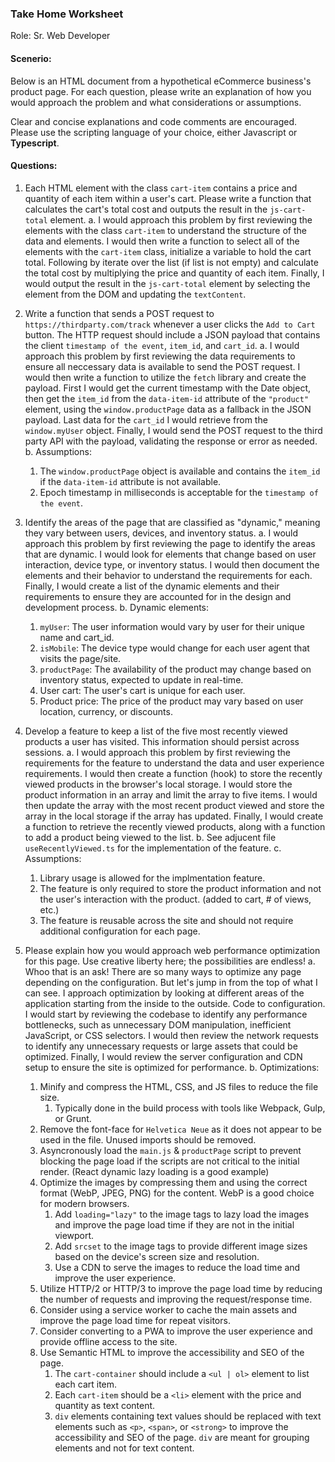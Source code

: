 ### Take Home Worksheet

Role: Sr. Web Developer

#### Scenerio:
Below is an HTML document from a hypothetical eCommerce business&#39;s product
page. For each question, please write an explanation of how you would approach
the problem and what considerations or assumptions.

Clear and concise explanations and code comments are encouraged. Please use
the scripting language of your choice, either Javascript or **Typescript**.

#### Questions:
1. Each HTML element with the class `cart-item` contains a price and quantity of each item within a user's cart. Please write a function that calculates the cart's total cost and outputs the result in the `js-cart-total` element.
   a. I would approach this problem by first reviewing the elements with the class `cart-item` to understand the structure of the data and elements. I would then write a function to select all of the elements with the `cart-item` class, initialize a variable to hold the cart total. Following by iterate over the list (if list is not empty) and calculate the total cost by multiplying the price and quantity of each item. Finally, I would output the result in the `js-cart-total` element by selecting the element from the DOM and updating the `textContent`.

2. Write a function that sends a POST request to `https://thirdparty.com/track` whenever a user clicks the `Add to Cart` button. The HTTP request should include a JSON payload that contains the client `timestamp of the event`, `item_id`, and `cart_id`.
   a. I would approach this problem by first reviewing the data requirements to ensure all neccessary data is available to send the POST request. I would then write a function to utilize the `fetch` library and create the payload. First I would get the current timestamp with the Date object, then get the `item_id` from the `data-item-id` attribute of the `"product"` element, using the `window.productPage` data as a fallback in the JSON payload. Last data for the `cart_id` I would retrieve from the `window.myUser` object. Finally, I would send the POST request to the third party API with the payload, validating the response or error as needed.\
   b. Assumptions:
    1. The `window.productPage` object is available and contains the `item_id` if the `data-item-id` attribute is not available.
    2. Epoch timestamp in milliseconds is acceptable for the `timestamp of the event`.

3. Identify the areas of the page that are classified as "dynamic," meaning they vary between users, devices, and inventory status.
   a. I would approach this problem by first reviewing the page to identify the areas that are dynamic. I would look for elements that change based on user interaction, device type, or inventory status. I would then document the elements and their behavior to understand the requirements for each. Finally, I would create a list of the dynamic elements and their requirements to ensure they are accounted for in the design and development process.
   b. Dynamic elements:
    1. `myUser`: The user information would vary by user for their unique name and cart_id.
    2. `isMobile`: The device type would change for each user agent that visits the page/site.
    3. `productPage`: The availability of the product may change based on inventory status, expected to update in real-time.
    4. User cart: The user's cart is unique for each user.
    5. Product price: The price of the product may vary based on user location, currency, or discounts.

4. Develop a feature to keep a list of the five most recently viewed products a user has visited. This information should persist across sessions.
  a. I would approach this problem by first reviewing the requirements for the feature to understand the data and user experience requirements. I would then create a function (hook) to store the recently viewed products in the browser's local storage. I would store the product information in an array and limit the array to five items. I would then update the array with the most recent product viewed and store the array in the local storage if the array has updated. Finally, I would create a function to retrieve the recently viewed products, along with a function to add a product being viewed to the list.
  b. See adjucent file `useRecentlyViewed.ts` for the implementation of the feature.
  c. Assumptions: 
    1. Library usage is allowed for the implmentation feature.
    2. The feature is only required to store the product information and not the user's interaction with the product. (added to cart, # of views, etc.)
    3. The feature is reusable across the site and should not require additional configuration for each page.

5. Please explain how you would approach web performance optimization for this page. Use creative liberty here; the possibilities are endless!
  a. Whoo that is an ask! There are so many ways to optimize any page depending on the configuration. But let's jump in from the top of what I can see. I approach optimization by looking at different areas of the application starting from the inside to the outside. Code to configuration. I would start by reviewing the codebase to identify any performance bottlenecks, such as unnecessary DOM manipulation, inefficient JavaScript, or CSS selectors. I would then review the network requests to identify any unnecessary requests or large assets that could be optimized. Finally, I would review the server configuration and CDN setup to ensure the site is optimized for performance.
  b. Optimizations:
    1. Minify and compress the HTML, CSS, and JS files to reduce the file size.
       1. Typically done in the build process with tools like Webpack, Gulp, or Grunt.
    2. Remove the font-face for `Helvetica Neue` as it does not appear to be used in the file. Unused imports should be removed.
    3. Asyncronously load the `main.js` & `productPage` script to prevent blocking the page load if the scripts are not critical to the initial render. (React dynamic lazy loading is a good example)
    4. Optimize the images by compressing them and using the correct format (WebP, JPEG, PNG) for the content. WebP is a good choice for modern browsers.
       1. Add `loading="lazy"` to the image tags to lazy load the images and improve the page load time if they are not in the initial viewport.
       2. Add `srcset` to the image tags to provide different image sizes based on the device's screen size and resolution.
       3. Use a CDN to serve the images to reduce the load time and improve the user experience.
    5. Utilize HTTP/2 or HTTP/3 to improve the page load time by reducing the number of requests and improving the request/response time.
    6. Consider using a service worker to cache the main assets and improve the page load time for repeat visitors.
    7. Consider converting to a PWA to improve the user experience and provide offline access to the site.
    8. Use Semantic HTML to improve the accessibility and SEO of the page.
       1. The `cart-container` should include a `<ul | ol>` element to list each cart item. 
       2. Each `cart-item` should be a `<li>` element with the price and quantity as text content.
       3. `div` elements containing text values should be replaced with text elements such as `<p>`, `<span>`, or `<strong>` to improve the accessibility and SEO of the page. `div` are meant for grouping elements and not for text content.

